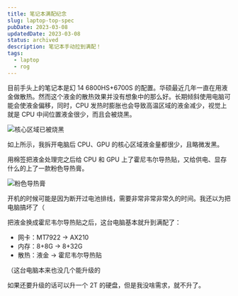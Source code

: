 ```yaml
---
title: 笔记本满配纪念
slug: laptop-top-spec
pubDate: 2023-03-08
updatedDate: 2023-03-08
status: archived
description: 笔记本手动拉到满配！
tags:
  - laptop
  - rog
---
```


目前手头上的笔记本是幻 14 6800HS+6700S 的配置。华硕最近几年一直在用液金做散热。然而这个液金的散热效果并没有想象中的那么好。长期倾斜使用电脑可能会使液金偏移，同时，CPU 发热时膨胀也会导致高温区域的液金减少，视觉上就是 CPU 中间位置液金很少，而且会被烧黑。

![核心区域已被烧黑](https://img.jinng.org/2023-03-08/IMG_2974.JPG)

如上所示，我拆开电脑后 CPU、GPU 的核心区域液金量都很少，且略微发黑。

用棉签把液金处理完之后给 CPU 和 GPU 上了霍尼韦尔导热贴，又给供电、显存什么的上了一款粉色导热膏。

![粉色导热膏](https://img.jinng.org/2023-03-08/IMG_2975.JPG)

开机的时候可能是因为断开过电池排线，需要非常非常非常久的时间。我还以为把电脑搞坏了（

把液金换成霍尼韦尔导热贴之后，这台电脑基本就升到满配了：

- 网卡：MT7922 → AX210
- 内存：8+8G → 8+32G
- 散热：液金 → 霍尼韦尔导热贴

（这台电脑本来也没几个能升级的

如果还要升级的话可以升一个 2T 的硬盘，但是我没啥需求，就不升了。

